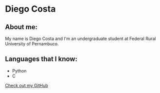 # Diego Costa

## About me:

My name is Diego Costa and I'm an undergraduate student at Federal 
Rural University of Pernambuco.

## Languages that I know:
- Python
- C

[Check out my GitHub](https://github.com/srdiegocosta)
